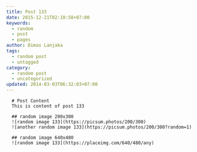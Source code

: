 ```yaml
---
title: Post 133
date: 2015-12-21T02:10:58+07:00
keywords:
  - random
  - post
  - pages
author: Dimas Lanjaka
tags:
  - random post
  - untagged
category:
  - random post
  - uncategorized
updated: 2014-03-03T06:32:03+07:00
---
```


      # Post Content
      This is content of post 133

      ## random image 200x300
      ![random image 133](https://picsum.photos/200/300)
      ![another random image 133](https://picsum.photos/200/300?random=1)

      ## random image 640x480
      ![random image 133](https://placeimg.com/640/480/any)
      